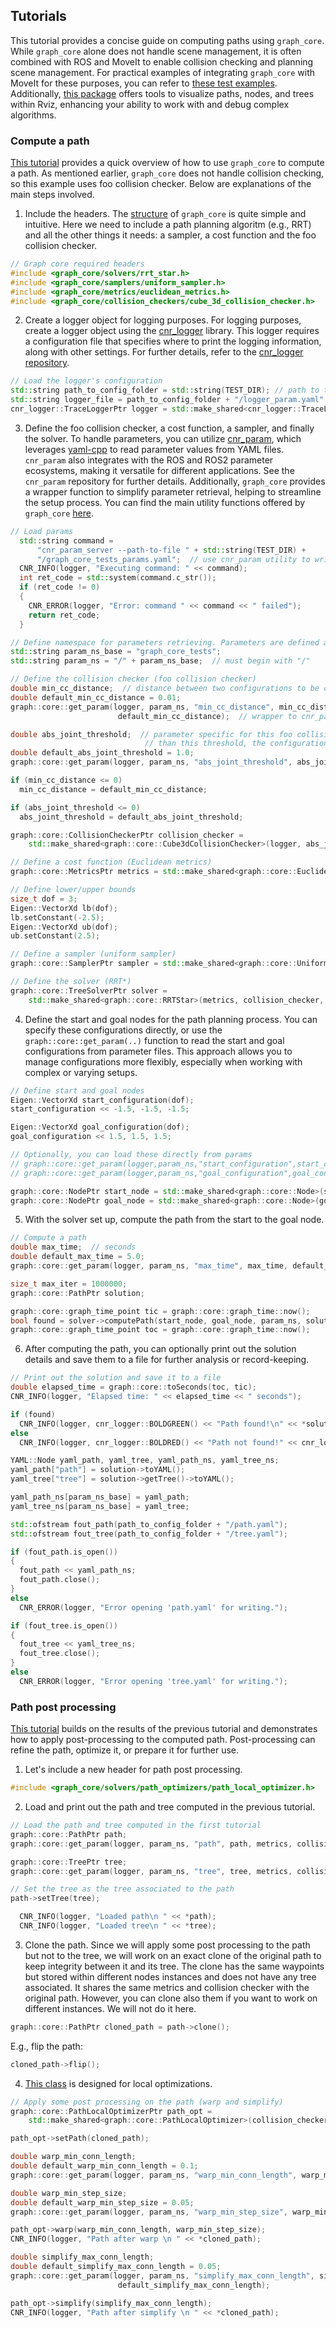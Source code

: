 
## Tutorials
This tutorial provides a concise guide on computing paths using `graph_core`. While `graph_core` alone does not handle scene management, it is often combined with ROS and MoveIt to enable collision checking and planning scene management. For practical examples of integrating `graph_core` with MoveIt for these purposes, you can refer to [these test examples](https://github.com/JRL-CARI-CNR-UNIBS/graph_ros_tests). Additionally, [this package](https://github.com/JRL-CARI-CNR-UNIBS/graph_display) offers tools to visualize paths, nodes, and trees within Rviz, enhancing your ability to work with and debug complex algorithms.

### Compute a path
[This tutorial](https://github.com/JRL-CARI-CNR-UNIBS/graph_core/tree/master/graph_core/tests/compute_path_test.cpp) provides a quick overview of how to use `graph_core` to compute a path. As mentioned earlier, `graph_core` does not handle collision checking, so this example uses foo collision checker. Below are explanations of the main steps involved.

1. Include the headers. The [structure](https://github.com/JRL-CARI-CNR-UNIBS/graph_core/tree/master/graph_core/include/graph_core) of `graph_core` is quite simple and intuitive. Here we need to include a path planning algoritm (e.g., RRT) and all the other things it needs: a sampler, a cost function and the foo collision checker.

```cpp
// Graph core required headers
#include <graph_core/solvers/rrt_star.h>
#include <graph_core/samplers/uniform_sampler.h>
#include <graph_core/metrics/euclidean_metrics.h>
#include <graph_core/collision_checkers/cube_3d_collision_checker.h>
```

2. Create a logger object for logging purposes. 
   For logging purposes, create a logger object using the [cnr_logger](https://github.com/CNR-STIIMA-IRAS/cnr_logger) library. This logger requires a configuration file that specifies where to print the logging information, along with other settings. For further details, refer to the [cnr_logger repository](https://github.com/CNR-STIIMA-IRAS/cnr_logger).

```cpp
// Load the logger's configuration
std::string path_to_config_folder = std::string(TEST_DIR); // path to the logger folder. In this case it is defined in the CMakeLists.txt
std::string logger_file = path_to_config_folder + "/logger_param.yaml";
cnr_logger::TraceLoggerPtr logger = std::make_shared<cnr_logger::TraceLogger>("graph_core_tests_logger", logger_file);
```
3. Define the foo collision checker, a cost function, a sampler, and finally the solver.
   To handle parameters, you can utilize [cnr_param](https://github.com/CNR-STIIMA-IRAS/cnr_param), which leverages [yaml-cpp](https://github.com/jbeder/yaml-cpp) to read parameter values from YAML files. `cnr_param` also integrates with the ROS and ROS2 parameter ecosystems, making it versatile for different applications. See the `cnr_param` repository for further details. Additionally, `graph_core` provides a wrapper function to simplify parameter retrieval, helping to streamline the setup process. You can find the main utility functions offered by `graph_core` [here](https://github.com/JRL-CARI-CNR-UNIBS/graph_core/blob/master/graph_core/include/graph_core/util.h).

```cpp
// Load params
  std::string command =
      "cnr_param_server --path-to-file " + std::string(TEST_DIR) +
      "/graph_core_tests_params.yaml";  // use cnr_param utility to write parameters contained in this file
  CNR_INFO(logger, "Executing command: " << command);
  int ret_code = std::system(command.c_str());
  if (ret_code != 0)
  {
    CNR_ERROR(logger, "Error: command " << command << " failed");
    return ret_code;
  }

// Define namespace for parameters retrieving. Parameters are defined and will be searched under this namespace
std::string param_ns_base = "graph_core_tests";
std::string param_ns = "/" + param_ns_base;  // must begin with "/"

// Define the collision checker (foo collision checker)
double min_cc_distance;  // distance between two configurations to be checked along a connection
double default_min_cc_distance = 0.01;
graph::core::get_param(logger, param_ns, "min_cc_distance", min_cc_distance,
                        default_min_cc_distance);  // wrapper to cnr_param functions

double abs_joint_threshold;  // parameter specific for this foo collision checker: if a joint absolute value is less
                              // than this threshold, the configuration is considered not valid
double default_abs_joint_threshold = 1.0;
graph::core::get_param(logger, param_ns, "abs_joint_threshold", abs_joint_threshold, default_abs_joint_threshold);

if (min_cc_distance <= 0)
  min_cc_distance = default_min_cc_distance;

if (abs_joint_threshold <= 0)
  abs_joint_threshold = default_abs_joint_threshold;

graph::core::CollisionCheckerPtr collision_checker =
    std::make_shared<graph::core::Cube3dCollisionChecker>(logger, abs_joint_threshold, min_cc_distance);

// Define a cost function (Euclidean metrics)
graph::core::MetricsPtr metrics = std::make_shared<graph::core::EuclideanMetrics>(logger);

// Define lower/upper bounds
size_t dof = 3;
Eigen::VectorXd lb(dof);
lb.setConstant(-2.5);
Eigen::VectorXd ub(dof);
ub.setConstant(2.5);

// Define a sampler (uniform sampler)
graph::core::SamplerPtr sampler = std::make_shared<graph::core::UniformSampler>(lb, ub, logger);

// Define the solver (RRT*)
graph::core::TreeSolverPtr solver =
    std::make_shared<graph::core::RRTStar>(metrics, collision_checker, sampler, logger);
```

4. Define the start and goal nodes for the path planning process. You can specify these configurations directly, or use the `graph::core::get_param(..)` function to read the start and goal configurations from parameter files. This approach allows you to manage configurations more flexibly, especially when working with complex or varying setups.

```cpp
// Define start and goal nodes
Eigen::VectorXd start_configuration(dof);
start_configuration << -1.5, -1.5, -1.5;

Eigen::VectorXd goal_configuration(dof);
goal_configuration << 1.5, 1.5, 1.5;

// Optionally, you can load these directly from params
// graph::core::get_param(logger,param_ns,"start_configuration",start_configuration);
// graph::core::get_param(logger,param_ns,"goal_configuration",goal_configuration)

graph::core::NodePtr start_node = std::make_shared<graph::core::Node>(start_configuration, logger);
graph::core::NodePtr goal_node = std::make_shared<graph::core::Node>(goal_configuration, logger);
```

5. With the solver set up, compute the path from the start to the goal node.

```cpp
// Compute a path
double max_time;  // seconds
double default_max_time = 5.0;
graph::core::get_param(logger, param_ns, "max_time", max_time, default_max_time);

size_t max_iter = 1000000;
graph::core::PathPtr solution;

graph::core::graph_time_point tic = graph::core::graph_time::now();
bool found = solver->computePath(start_node, goal_node, param_ns, solution, max_time, max_iter);
graph::core::graph_time_point toc = graph::core::graph_time::now();
```

6. After computing the path, you can optionally print out the solution details and save them to a file for further analysis or record-keeping.

```cpp
// Print out the solution and save it to a file
double elapsed_time = graph::core::toSeconds(toc, tic);
CNR_INFO(logger, "Elapsed time: " << elapsed_time << " seconds");

if (found)
  CNR_INFO(logger, cnr_logger::BOLDGREEN() << "Path found!\n" << *solution << cnr_logger::RESET());
else
  CNR_INFO(logger, cnr_logger::BOLDRED() << "Path not found!" << cnr_logger::RESET());

YAML::Node yaml_path, yaml_tree, yaml_path_ns, yaml_tree_ns;
yaml_path["path"] = solution->toYAML();
yaml_tree["tree"] = solution->getTree()->toYAML();

yaml_path_ns[param_ns_base] = yaml_path;
yaml_tree_ns[param_ns_base] = yaml_tree;

std::ofstream fout_path(path_to_config_folder + "/path.yaml");
std::ofstream fout_tree(path_to_config_folder + "/tree.yaml");

if (fout_path.is_open())
{
  fout_path << yaml_path_ns;
  fout_path.close();
}
else
  CNR_ERROR(logger, "Error opening 'path.yaml' for writing.");

if (fout_tree.is_open())
{
  fout_tree << yaml_tree_ns;
  fout_tree.close();
}
else
  CNR_ERROR(logger, "Error opening 'tree.yaml' for writing.");

```

### Path post processing
[This tutorial](https://github.com/JRL-CARI-CNR-UNIBS/graph_core/tree/master/graph_core/tests/path_post_processing_test.cpp) builds on the results of the previous tutorial and demonstrates how to apply post-processing to the computed path. Post-processing can refine the path, optimize it, or prepare it for further use.

1. Let's include a new header for path post processing.

```cpp
#include <graph_core/solvers/path_optimizers/path_local_optimizer.h>
```

2. Load and print out the path and tree computed in the previous tutorial.

```cpp
// Load the path and tree computed in the first tutorial
graph::core::PathPtr path;
graph::core::get_param(logger, param_ns, "path", path, metrics, collision_checker);

graph::core::TreePtr tree;
graph::core::get_param(logger, param_ns, "tree", tree, metrics, collision_checker);

// Set the tree as the tree associated to the path
path->setTree(tree);

  CNR_INFO(logger, "Loaded path\n " << *path);
  CNR_INFO(logger, "Loaded tree\n " << *tree);
```

3. Clone the path. Since we will apply some post processing to the path but not to the tree, we will work on an exact clone of the original path to keep integrity between it and its tree. The clone has the same waypoints but stored within different nodes instances and does not have any tree associated. It shares the same metrics and collision checker with the original path. However, you can clone also them if you want to work on different instances. We will not do it here.

```cpp
graph::core::PathPtr cloned_path = path->clone();
```

E.g., flip the path:

```cpp
cloned_path->flip();
```

4. [This class](https://github.com/JRL-CARI-CNR-UNIBS/graph_core/blob/master/graph_core/include/graph_core/solvers/path_optimizers/path_optimizer_base.h) is designed for local optimizations.

```cpp
// Apply some post processing on the path (warp and simplify)
graph::core::PathLocalOptimizerPtr path_opt =
    std::make_shared<graph::core::PathLocalOptimizer>(collision_checker, metrics, logger);

path_opt->setPath(cloned_path);

double warp_min_conn_length;
double default_warp_min_conn_length = 0.1;
graph::core::get_param(logger, param_ns, "warp_min_conn_length", warp_min_conn_length, default_warp_min_conn_length);

double warp_min_step_size;
double default_warp_min_step_size = 0.05;
graph::core::get_param(logger, param_ns, "warp_min_step_size", warp_min_step_size, default_warp_min_step_size);

path_opt->warp(warp_min_conn_length, warp_min_step_size);
CNR_INFO(logger, "Path after warp \n " << *cloned_path);

double simplify_max_conn_length;
double default_simplify_max_conn_length = 0.05;
graph::core::get_param(logger, param_ns, "simplify_max_conn_length", simplify_max_conn_length,
                        default_simplify_max_conn_length);

path_opt->simplify(simplify_max_conn_length);
CNR_INFO(logger, "Path after simplify \n " << *cloned_path);
```
